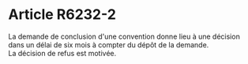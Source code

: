 # Article R6232-2

  
La demande de conclusion d'une convention donne lieu à une décision dans un délai de six mois à compter du dépôt de la demande.   
La décision de refus est motivée.